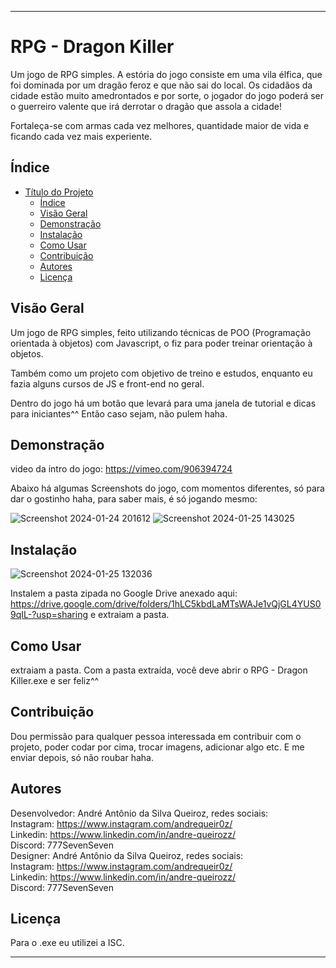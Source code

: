 

---

# RPG - Dragon Killer

Um jogo de RPG simples. A estória do jogo consiste em uma vila élfica, que foi dominada por um dragão feroz e que não sai do local.
Os cidadãos da cidade estão muito amedrontados e por sorte, o jogador do jogo poderá ser o guerreiro valente que irá derrotar o dragão que assola a cidade!

Fortaleça-se com armas cada vez melhores, quantidade maior de vida e ficando cada vez mais experiente.

## Índice

- [Título do Projeto](#RPG---Dragon-Killer)
  - [Índice](#índice)
  - [Visão Geral](#visão-geral)
  - [Demonstração](#demonstração)
  - [Instalação](#instalação)
  - [Como Usar](#como-usar)
  - [Contribuição](#contribuição)
  - [Autores](#autores)
  - [Licença](#licença)

## Visão Geral

Um jogo de RPG simples, feito utilizando técnicas de POO (Programação orientada à objetos) com Javascript, o fiz para poder treinar orientação à objetos. 

Também como um projeto com objetivo de treino e estudos, enquanto eu fazia alguns cursos de JS e front-end no geral.

Dentro do jogo há um botão que levará para uma janela de tutorial e dicas para iniciantes^^ Então caso sejam, não pulem haha.

## Demonstração

video da intro do jogo: https://vimeo.com/906394724

Abaixo há algumas Screenshots do jogo, com momentos diferentes, só para dar o gostinho haha, para saber mais, é só jogando mesmo:

![Screenshot 2024-01-24 201612](https://github.com/777SevenSeven/RPG-Game-Dragon-Killer/assets/135830488/8fae30eb-242f-4816-8dcd-fd103c22ad71)
![Screenshot 2024-01-25 143025](https://github.com/777SevenSeven/RPG-Game-Dragon-Killer/assets/135830488/e532fcbf-50d2-4151-a6e1-63517237d416)

## Instalação

![Screenshot 2024-01-25 132036](https://github.com/777SevenSeven/RPG-Game-Dragon-Killer/assets/135830488/291a3373-36be-4c90-9dc8-6b836118e29f)

Instalem a pasta zipada no Google Drive anexado aqui: https://drive.google.com/drive/folders/1hLC5kbdLaMTsWAJe1vQjGL4YUS09qIL-?usp=sharing e extraiam a pasta. 

## Como Usar

extraiam a pasta. Com a pasta extraída, você deve abrir o RPG - Dragon Killer.exe e ser feliz^^

## Contribuição

Dou permissão para qualquer pessoa interessada em contribuir com o projeto, poder codar por cima, trocar imagens, adicionar algo etc. E me enviar depois, só não roubar haha.

## Autores

Desenvolvedor: André Antônio da Silva Queiroz, redes sociais:<br> 
Instagram: https://www.instagram.com/andrequeir0z/<br>
Linkedin: https://www.linkedin.com/in/andre-queirozz/<br>
Discord: 777SevenSeven<br>
Designer: André Antônio da Silva Queiroz, redes sociais:<br>
Instagram: https://www.instagram.com/andrequeir0z/<br>
Linkedin: https://www.linkedin.com/in/andre-queirozz/<br>
Discord: 777SevenSeven

## Licença

Para o .exe eu utilizei a ISC.

---
